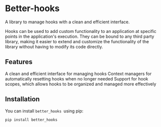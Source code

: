# Better-hooks

A library to manage hooks with a clean and efficient interface.

Hooks can be used to add custom functionality to an application at specific points in the application's execution. They can be bound to any third party library, making it easier to extend and customize the functionality of the library without having to modify its code directly.

## Features
A clean and efficient interface for managing hooks
Context managers for automatically resetting hooks when no longer needed
Support for hook scopes, which allows hooks to be organized and managed more effectively

## Installation
You can install `better_hooks `using pip:
```bash
pip install better_hooks
```
